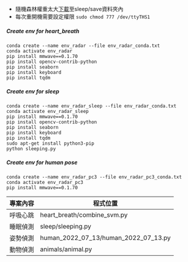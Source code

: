 - 隨機森林權重太大[下載](https://drive.google.com/file/d/1kYTANnP9ZgzEemOCabRLeRnXyRc3I72K/view?usp=sharing "下載")至sleep/save資料夾內
- 每次重開機需要設定權限 `sudo chmod 777 /dev/ttyTHS1`

##### Create env for heart_breath
    conda create --name env_radar --file env_radar_conda.txt
    conda activate env_radar
    pip install mmwave==0.1.70
    pip install opencv-contrib-python
    pip install seaborn
    pip install keyboard
    pip install tqdm


##### Create env for sleep
    conda create --name env_radar_sleep --file env_radar_conda.txt
    conda activate env_radar_sleep
    pip install mmwave==0.1.70
    pip install opencv-contrib-python
    pip install seaborn
    pip install keyboard
    pip install tqdm
    sudo apt-get install python3-pip
    python sleeping.py


##### Create env for human pose
    conda create --name env_radar_pc3 --file env_radar_pc3_conda.txt
    conda activate env_radar_pc3
    pip install mmwave==0.1.70

| 專案內容|程式位置|
| ------------ | ------------ |
|呼吸心跳|heart_breath/combine_svm.py|
|睡眠偵測|sleep/sleeping.py|
|姿勢偵測|human_2022_07_13/human_2022_07_13.py|
|動物偵測|animals/animal.py|

